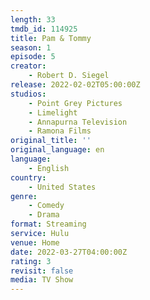```yaml
---
length: 33
tmdb_id: 114925
title: Pam & Tommy
season: 1
episode: 5
creator:
    - Robert D. Siegel
release: 2022-02-02T05:00:00Z
studios:
    - Point Grey Pictures
    - Limelight
    - Annapurna Television
    - Ramona Films
original_title: ''
original_language: en
language:
    - English
country:
    - United States
genre:
    - Comedy
    - Drama
format: Streaming
service: Hulu
venue: Home
date: 2022-03-27T04:00:00Z
rating: 3
revisit: false
media: TV Show
---
```

